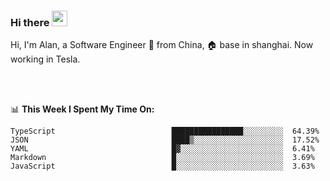 ### Hi there <img src="https://media.giphy.com/media/hvRJCLFzcasrR4ia7z/giphy.gif" width="25px">

<!-- ![visitors](https://visitor-badge.glitch.me/badge?page_id=dislfyer.dislfyer) -->

Hi, I'm Alan, a Software Engineer 🚀 from China, 🏠 base in shanghai. Now working in Tesla.

<br/>
<br/>

📊 **This Week I Spent My Time On:**


<!--START_SECTION:waka-->

```text
TypeScript                          ████████████████░░░░░░░░░  64.39%
JSON                                ████▒░░░░░░░░░░░░░░░░░░░░  17.52%
YAML                                █▓░░░░░░░░░░░░░░░░░░░░░░░  6.41%
Markdown                            █░░░░░░░░░░░░░░░░░░░░░░░░  3.69%
JavaScript                          █░░░░░░░░░░░░░░░░░░░░░░░░  3.63%
```

<!--END_SECTION:waka-->

<!--
**About Me:**
 -->
